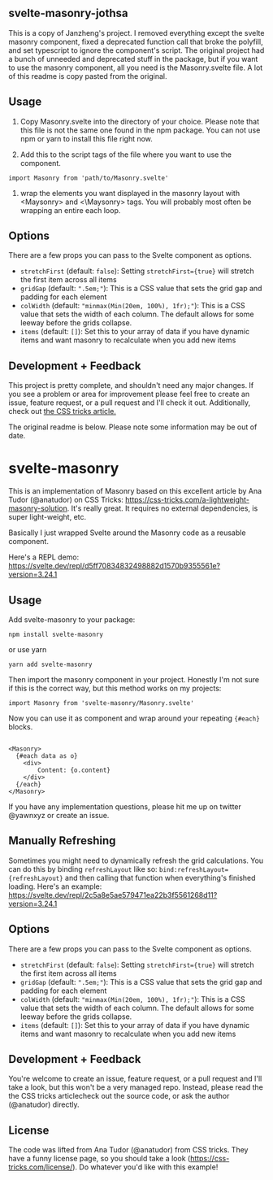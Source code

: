 ## svelte-masonry-jothsa

This is a copy of Janzheng's project. I removed everything except the svelte masonry component, fixed a deprecated function call that broke the polyfill, and set typescript to ignore the component's script. The original project had a bunch of unneeded and deprecated stuff in the package, but if you want to use the masonry component, all you need is the Masonry.svelte file. A lot of this readme is copy pasted from the original.

## Usage

1. Copy Masonry.svelte into the directory of your choice. Please note that this file is not the same one found in the npm package. You can not use npm or yarn to install this file right now.

1. Add this to the script tags of the file where you want to use the component.

```
import Masonry from 'path/to/Masonry.svelte'
```

1. wrap the elements you want displayed in the masonry layout with \<Maysonry\> and \<\\Maysonry\> tags. You will probably most often be wrapping an entire each loop.

## Options

There are a few props you can pass to the Svelte component as options.

- `stretchFirst` (default: `false`): Setting `stretchFirst={true}` will stretch the first item across all items
- `gridGap` (default: `".5em;"`): This is a CSS value that sets the grid gap and padding for each element
- `colWidth` (default: `"minmax(Min(20em, 100%), 1fr);"`): This is a CSS value that sets the width of each column. The default allows for some leeway before the grids collapse.
- `items` (default: `[]`): Set this to your array of data if you have dynamic items and want masonry to recalculate when you add new items

## Development + Feedback

This project is pretty complete, and shouldn't need any major changes. If you see a problem or area for improvement please feel free to create an issue, feature request, or a pull request and I'll check it out. Additionally, check out [the CSS tricks article.](https://css-tricks.com/a-lightweight-masonry-solution/)

The original readme is below. Please note some information may be out of date.

# svelte-masonry

This is an implementation of Masonry based on this excellent article by Ana Tudor (@anatudor) on CSS Tricks: https://css-tricks.com/a-lightweight-masonry-solution. It's really great. It requires no external dependencies, is super light-weight, etc.

Basically I just wrapped Svelte around the Masonry code as a reusable component.

Here's a REPL demo: https://svelte.dev/repl/d5ff70834832498882d1570b9355561e?version=3.24.1

## Usage

Add svelte-masonry to your package:

```
npm install svelte-masonry
```

or use yarn

```
yarn add svelte-masonry
```

Then import the masonry component in your project. Honestly I'm not sure if this is the correct way, but this method works on my projects:

```
import Masonry from 'svelte-masonry/Masonry.svelte'
```

Now you can use it as component and wrap around your repeating `{#each}` blocks.

```

<Masonry>
  {#each data as o}
    <div>
    	Content: {o.content}
    </div>
  {/each}
</Masonry>

```

If you have any implementation questions, please hit me up on twitter @yawnxyz or create an issue.

## Manually Refreshing

Sometimes you might need to dynamically refresh the grid calculations. You can do this by binding `refreshLayout` like so: `bind:refreshLayout={refreshLayout}` and then calling that function when everything's finished loading. Here's an example: https://svelte.dev/repl/2c5a8e5ae579471ea22b3f5561268d11?version=3.24.1

## Options

There are a few props you can pass to the Svelte component as options.

- `stretchFirst` (default: `false`): Setting `stretchFirst={true}` will stretch the first item across all items
- `gridGap` (default: `".5em;"`): This is a CSS value that sets the grid gap and padding for each element
- `colWidth` (default: `"minmax(Min(20em, 100%), 1fr);"`): This is a CSS value that sets the width of each column. The default allows for some leeway before the grids collapse.
- `items` (default: `[]`): Set this to your array of data if you have dynamic items and want masonry to recalculate when you add new items

## Development + Feedback

You're welcome to create an issue, feature request, or a pull request and I'll take a look, but this won't be a very managed repo. Instead, please read the the CSS tricks articlecheck out the source code, or ask the author (@anatudor) directly.

## License

The code was lifted from Ana Tudor (@anatudor) from CSS tricks. They have a funny license page, so you should take a look (https://css-tricks.com/license/). Do whatever you'd like with this example!
